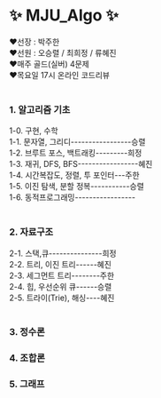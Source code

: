 # ✨ MJU_Algo ✨

❤️선장 : 박주한 <br>
❤️선원 : 오승렬 / 최희정 / 류혜진 <br>
❤️매주 골드(실버) 4문제 <br>
❤️목요일 17시 온라인 코드리뷰 <br><br>

### 1. 알고리즘 기초
1-0. 구현, 수학<br>
1-1. 문자열, 그리디-----------------승렬<br>
1-2. 브루트 포스, 백트래킹---------희정<br>
1-3. 재귀, DFS, BFS-----------------혜진<br>
1-4. 시간복잡도, 정렬, 투 포인터---주한<br>
1-5. 이진 탐색, 분할 정복-----------승렬<br>
1-6. 동적프로그래밍-----------------<br><br>

### 2. 자료구조
2-1. 스택,큐---------------희정<br>
2-2. 트리, 이진 트리------혜진<br>
2-3. 세그먼트 트리--------주한<br>
2-4. 힙, 우선순위 큐------승렬<br>
2-5. 트라이(Trie), 해싱----혜진<br><br>

### 3. 정수론

### 4. 조합론

### 5. 그래프
